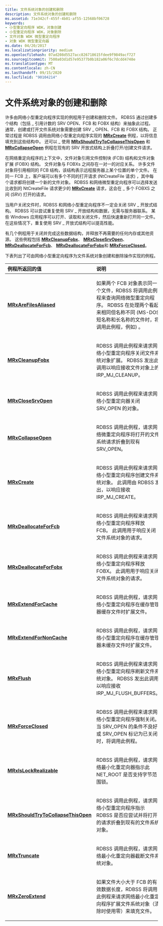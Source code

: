 ```yaml
---
title: 文件系统对象的创建和删除
description: 文件系统对象的创建和删除
ms.assetid: 71e342cf-455f-4b01-af55-12568bf06728
keywords:
- 小型重定向程序 WDK，对象创建
- 小型重定向程序 WDK，对象删除
- 文件对象 WDK 微型重定向程序
- 对象 WDK 微型重定向器
ms.date: 04/20/2017
ms.localizationpriority: medium
ms.openlocfilehash: 07ad208d5527acc826718615fdee9f9849acf727
ms.sourcegitcommit: 7500a03d1d57e95377b0b182a06f6c7dcdd4748e
ms.translationtype: MT
ms.contentlocale: zh-CN
ms.lasthandoff: 09/15/2020
ms.locfileid: "90104214"
---
```

# <a name="file-system-object-creation-and-deletion"></a>文件系统对象的创建和删除


许多由网络小型重定向程序实现的例程用于创建和删除文件。 RDBSS 通过创建多个结构（包括 \_ 引用计数的 SRV OPEN、FCB 和 FOBX 结构）来抽象此过程。 通常，创建或打开文件系统对象需要创建 SRV \_ OPEN、FCB 和 FOBX 结构。 正常过程是 RDBSS 调用由网络小型重定向程序实现的 [**MRxCreate**](./mrxcreate.md) 例程，以将信息填充到这些结构中。 还可以 \_ 使用 [**MRxShouldTryToCollapseThisOpen**](./mrxshouldtrytocollapsethisopen.md) 和 [**MRxCollapseOpen**](./mrxcollapseopen.md) 例程在现有的 SRV 开放式结构上折叠打开/创建文件请求。

在网络重定向程序的上下文中，文件对象引用文件控制块 (FCB) 结构和文件对象扩展 (FOBX) 结构。 文件对象与 FOBXs 之间存在一对一的对应关系。 许多文件对象将引用相同的 FCB 结构，该结构表示远程服务器上某个位置的单个文件。 在同一 FCB 上，客户端可以有多个不同的打开请求 (NtCreateFile 请求) ，其中每个请求都将创建一个新的文件对象。 RDBSS 和网络微型重定向程序可以选择发送比收到的 NtCreateFile 请求更少的 [**MRxCreate**](./mrxcreate.md) 请求，这会在 \_ 多个 FOBXS 之间 (SRV) 打开的请求。

当用户关闭文件时，RDBSS 和网络小型重定向程序不一定会关闭 SRV \_ 开放式结构。 RDBSS 可以尝试重复使用 SRV \_ 开放结构和数据，无需与服务器联系。 某些 Windows 应用程序可以打开、读取和关闭文件，然后快速重新打开同一文件。 在这些情况下，重复使用 SRV \_ 开放式结构可以提高性能。

有几个例程用于关闭并完成这些数据结构，并释放不再需要的任何内存或其他资源。 这些例程包括 [**MRxCleanupFobx**](/previous-versions/windows/hardware/drivers/ff549841(v=vs.85))、 [**MRxCloseSrvOpen**](/windows-hardware/drivers/ddi/mrx/nc-mrx-pmrx_calldown)、 [**MRxDeallocateForFcb**](/windows-hardware/drivers/ddi/mrx/nc-mrx-pmrx_deallocate_for_fcb)、 [**MRxDeallocateForFobx**](/windows-hardware/drivers/ddi/mrx/nc-mrx-pmrx_deallocate_for_fobx)和 [**MRxForceClosed**](/windows-hardware/drivers/ddi/mrx/nc-mrx-pmrx_forceclosed_calldown)。

下表列出了可由网络小型重定向程序为文件系统对象创建和删除操作实现的例程。

<table>
<colgroup>
<col width="50%" />
<col width="50%" />
</colgroup>
<thead>
<tr class="header">
<th align="left">例程所返回的值</th>
<th align="left">说明</th>
</tr>
</thead>
<tbody>
<tr class="odd">
<td align="left"><a href="/windows-hardware/drivers/ddi/mrx/nc-mrx-pmrx_chkfcb_calldown" data-raw-source="[&lt;strong&gt;MRxAreFilesAliased&lt;/strong&gt;](/windows-hardware/drivers/ddi/mrx/nc-mrx-pmrx_chkfcb_calldown)"><strong>MRxAreFilesAliased</strong></a></td>
<td align="left"><p>如果两个 FCB 对象表示同一个文件，RDBSS 将调用此例程来查询网络微型重定向程序。 RDBSS 在处理两个看起来相同但名称不同 (MS-DOS 短名称和长名称的文件时，将调用此例程，例如) 。</p></td>
</tr>
<tr class="even">
<td align="left"><a href="/previous-versions/windows/hardware/drivers/ff549841(v=vs.85)" data-raw-source="[&lt;strong&gt;MRxCleanupFobx&lt;/strong&gt;](/previous-versions/windows/hardware/drivers/ff549841(v=vs.85))"><strong>MRxCleanupFobx</strong></a></td>
<td align="left"><p>RDBSS 调用此例程来请求网络小型重定向程序关闭文件系统对象扩展。 RDBSS 发出此调用以响应接收文件对象上的 IRP_MJ_CLEANUP。</p></td>
</tr>
<tr class="odd">
<td align="left"><a href="/windows-hardware/drivers/ddi/mrx/nc-mrx-pmrx_calldown" data-raw-source="[&lt;strong&gt;MRxCloseSrvOpen&lt;/strong&gt;](/windows-hardware/drivers/ddi/mrx/nc-mrx-pmrx_calldown)"><strong>MRxCloseSrvOpen</strong></a></td>
<td align="left"><p>RDBSS 调用此例程来请求网络小型重定向器关闭 SRV_OPEN 的对象。</p></td>
</tr>
<tr class="even">
<td align="left"><a href="/windows-hardware/drivers/ifs/mrxcollapseopen" data-raw-source="[&lt;strong&gt;MRxCollapseOpen&lt;/strong&gt;](./mrxcollapseopen.md)"><strong>MRxCollapseOpen</strong></a></td>
<td align="left"><p>RDBSS 调用此例程，请求网络微重定向程序将打开的文件系统请求折叠到现有 SRV_OPEN。</p></td>
</tr>
<tr class="odd">
<td align="left"><a href="/windows-hardware/drivers/ifs/mrxcreate" data-raw-source="[&lt;strong&gt;MRxCreate&lt;/strong&gt;](./mrxcreate.md)"><strong>MRxCreate</strong></a></td>
<td align="left"><p>RDBSS 调用此例程来请求网络小型重定向程序创建文件系统对象。 此调用由 RDBSS 发出，以响应接收 IRP_MJ_CREATE。</p></td>
</tr>
<tr class="even">
<td align="left"><a href="/windows-hardware/drivers/ddi/mrx/nc-mrx-pmrx_deallocate_for_fcb" data-raw-source="[&lt;strong&gt;MRxDeallocateForFcb&lt;/strong&gt;](/windows-hardware/drivers/ddi/mrx/nc-mrx-pmrx_deallocate_for_fcb)"><strong>MRxDeallocateForFcb</strong></a></td>
<td align="left"><p>RDBSS 调用此例程来请求网络小型重定向程序释放 FCB。 此调用用于响应关闭文件系统对象的请求。</p></td>
</tr>
<tr class="odd">
<td align="left"><a href="/windows-hardware/drivers/ddi/mrx/nc-mrx-pmrx_deallocate_for_fobx" data-raw-source="[&lt;strong&gt;MRxDeallocateForFobx&lt;/strong&gt;](/windows-hardware/drivers/ddi/mrx/nc-mrx-pmrx_deallocate_for_fobx)"><strong>MRxDeallocateForFobx</strong></a></td>
<td align="left"><p>RDBSS 调用此例程来请求网络小型重定向程序释放 FOBX。 此调用用于响应关闭文件系统对象的请求。</p></td>
</tr>
<tr class="even">
<td align="left"><a href="/windows-hardware/drivers/ddi/mrx/nc-mrx-pmrx_extendfile_calldown" data-raw-source="[&lt;strong&gt;MRxExtendForCache&lt;/strong&gt;](/windows-hardware/drivers/ddi/mrx/nc-mrx-pmrx_extendfile_calldown)"><strong>MRxExtendForCache</strong></a></td>
<td align="left"><p>RDBSS 调用此例程，请求网络小型重定向程序在缓存管理器缓存文件时扩展文件。</p></td>
</tr>
<tr class="odd">
<td align="left"><a href="/windows-hardware/drivers/ifs/mrxextendfornoncache" data-raw-source="[&lt;strong&gt;MRxExtendForNonCache&lt;/strong&gt;](./mrxextendfornoncache.md)"><strong>MRxExtendForNonCache</strong></a></td>
<td align="left"><p>RDBSS 调用此例程，请求网络小型重定向程序在缓存管理器未缓存文件时扩展文件。</p></td>
</tr>
<tr class="even">
<td align="left"><a href="/windows-hardware/drivers/ifs/mrxflush" data-raw-source="[&lt;strong&gt;MRxFlush&lt;/strong&gt;](./mrxflush.md)"><strong>MRxFlush</strong></a></td>
<td align="left"><p>RDBSS 调用此例程来请求网络小型重定向程序刷新文件系统对象。 RDBSS 发出此调用以响应接收 IRP_MJ_FLUSH_BUFFERS。</p></td>
</tr>
<tr class="odd">
<td align="left"><a href="/windows-hardware/drivers/ddi/mrx/nc-mrx-pmrx_forceclosed_calldown" data-raw-source="[&lt;strong&gt;MRxForceClosed&lt;/strong&gt;](/windows-hardware/drivers/ddi/mrx/nc-mrx-pmrx_forceclosed_calldown)"><strong>MRxForceClosed</strong></a></td>
<td align="left"><p>RDBSS 调用此例程来请求网络小型重定向程序强制关闭。 当 SRV_OPEN 的条件不良好或 SRV_OPEN 标记为已关闭时，将调用此例程。</p></td>
</tr>
<tr class="even">
<td align="left"><a href="/windows-hardware/drivers/ddi/mrx/nc-mrx-pmrx_is_lock_realizable" data-raw-source="[&lt;strong&gt;MRxIsLockRealizable&lt;/strong&gt;](/windows-hardware/drivers/ddi/mrx/nc-mrx-pmrx_is_lock_realizable)"><strong>MRxIsLockRealizable</strong></a></td>
<td align="left"><p>RDBSS 调用此例程，请求网络最小化重定向器指示此 NET_ROOT 是否支持字节范围锁。</p></td>
</tr>
<tr class="odd">
<td align="left"><a href="/windows-hardware/drivers/ifs/mrxshouldtrytocollapsethisopen" data-raw-source="[&lt;strong&gt;MRxShouldTryToCollapseThisOpen&lt;/strong&gt;](./mrxshouldtrytocollapsethisopen.md)"><strong>MRxShouldTryToCollapseThisOpen</strong></a></td>
<td align="left"><p>RDBSS 调用此例程，请求网络小型重定向程序指示 RDBSS 是否应尝试并将打开的请求折叠到现有的文件系统对象。</p></td>
</tr>
<tr class="even">
<td align="left"><a href="/windows-hardware/drivers/ifs/mrxtruncate" data-raw-source="[&lt;strong&gt;MRxTruncate&lt;/strong&gt;](./mrxtruncate.md)"><strong>MRxTruncate</strong></a></td>
<td align="left"><p>RDBSS 调用此例程，请求网络最小化重定向器截断文件系统对象。</p></td>
</tr>
<tr class="odd">
<td align="left"><a href="/windows-hardware/drivers/ifs/mrxzeroextend" data-raw-source="[&lt;strong&gt;MRxZeroExtend&lt;/strong&gt;](./mrxzeroextend.md)"><strong>MRxZeroExtend</strong></a></td>
<td align="left"><p>如果文件大小大于 FCB 的有效数据长度，RDBSS 将调用此例程来请求网络最小化重定向程序扩展文件系统对象（清除时使用零）来填充文件。</p></td>
</tr>
</tbody>
</table>

 

